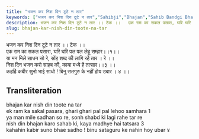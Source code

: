 ```yaml
---
title: "भजन कर निश दिन टूटे न तार"
keywords: ["भजन कर निश दिन टूटे न तार","Sahibji","Bhajan","Sahib Bandgi Bhajan","Sant Kabir Bhajan","bhajan lyrics","साहिब बंदगी भजन","भजन"]
description: भजन कर निश दिन टूटे न तार ।। टेक ।।   एक राम का सकल पसारा, घरि घरि पल पल लेहू सम्हार।।१।।   या मन मिले साधन सो रे, सोंह शब्द की लागि रहे तार । रे ।।   न
slug: bhajan-kar-nish-din-toote-na-tar
---
```


  
भजन कर निश दिन टूटे न तार ।। टेक ।।  
एक राम का सकल पसारा, घरि घरि पल पल लेहू सम्हार।।१।।  
या मन मिले साधन सो रे, सोंह शब्द की लागि रहे तार । रे ।।  
निश दिन भजन करो साहब की, काया मध्ये है तत्सार।।३ ।।  
कहहिं कबीर सुनो भाई साधो ! बिनु सतगुरु के नहीं होय उबार । ४ ।।  


## Transliteration

  
bhajan kar nish din toote na tar      
ek ram ka sakal pasara, ghari ghari pal pal lehoo samhara 1   
ya man mile sadhan so re, sonh shabd ki lagi rahe tar re    
nish din bhajan karo sahab ki, kaya madhye hai tatsara 3    
kahahin kabir suno bhae sadho ! binu sataguru ke nahin hoy ubar ४    

  
